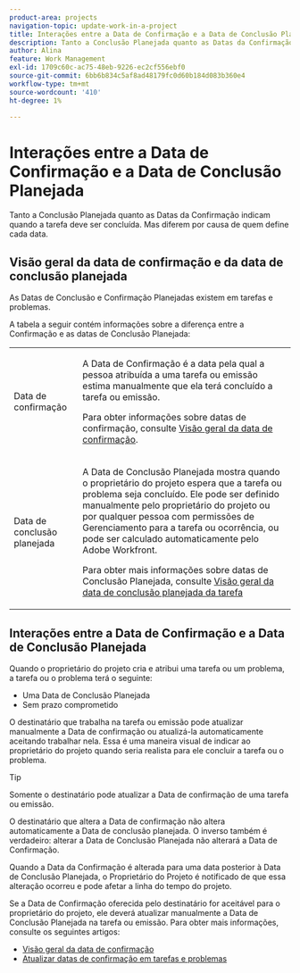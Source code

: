 ```yaml
---
product-area: projects
navigation-topic: update-work-in-a-project
title: Interações entre a Data de Confirmação e a Data de Conclusão Planejada
description: Tanto a Conclusão Planejada quanto as Datas da Confirmação indicam quando a tarefa deve ser concluída. Mas diferem por causa de quem define cada data.
author: Alina
feature: Work Management
exl-id: 1709c60c-ac75-48eb-9226-ec2cf556ebf0
source-git-commit: 6bb6b834c5af8ad48179fc0d60b184d083b360e4
workflow-type: tm+mt
source-wordcount: '410'
ht-degree: 1%

---
```


# Interações entre a Data de Confirmação e a Data de Conclusão Planejada

<!--
this article has mostly information that is repeated from the articles linked from here. I left it in here for searchability's sake.
-->

Tanto a Conclusão Planejada quanto as Datas da Confirmação indicam quando a tarefa deve ser concluída. Mas diferem por causa de quem define cada data.

## Visão geral da data de confirmação e da data de conclusão planejada

As Datas de Conclusão e Confirmação Planejadas existem em tarefas e problemas.

A tabela a seguir contém informações sobre a diferença entre a Confirmação e as datas de Conclusão Planejada:

<table style="table-layout:auto"> 
 <col> 
 <col> 
 <tbody> 
  <tr> 
   <td role="rowheader">Data de confirmação</td> 
   <td> <p>A Data de Confirmação é a data pela qual a pessoa atribuída a uma tarefa ou emissão estima manualmente que ela terá concluído a tarefa ou emissão.</p> <p>Para obter informações sobre datas de confirmação, consulte <a href="../../../manage-work/projects/updating-work-in-a-project/overview-of-commit-dates.md" class="MCXref xref">Visão geral da data de confirmação</a>.</p> </td> 
  </tr> 
  <tr> 
   <td role="rowheader">Data de conclusão planejada</td> 
   <td> <p>A Data de Conclusão Planejada mostra quando o proprietário do projeto espera que a tarefa ou problema seja concluído. Ele pode ser definido manualmente pelo proprietário do projeto ou por qualquer pessoa com permissões de Gerenciamento para a tarefa ou ocorrência, ou pode ser calculado automaticamente pelo Adobe Workfront.</p> <p>Para obter mais informações sobre datas de Conclusão Planejada, consulte <a href="../../../manage-work/tasks/task-information/task-planned-completion-date.md" class="MCXref xref">Visão geral da data de conclusão planejada da tarefa</a></p> </td> 
  </tr> 
 </tbody> 
</table>

## Interações entre a Data de Confirmação e a Data de Conclusão Planejada

Quando o proprietário do projeto cria e atribui uma tarefa ou um problema, a tarefa ou o problema terá o seguinte:

* Uma Data de Conclusão Planejada
* Sem prazo comprometido

O destinatário que trabalha na tarefa ou emissão pode atualizar manualmente a Data de confirmação ou atualizá-la automaticamente aceitando trabalhar nela. Essa é uma maneira visual de indicar ao proprietário do projeto quando seria realista para ele concluir a tarefa ou o problema.

>[!TIP]
>
>Somente o destinatário pode atualizar a Data de confirmação de uma tarefa ou emissão.

O destinatário que altera a Data de confirmação não altera automaticamente a Data de conclusão planejada. O inverso também é verdadeiro: alterar a Data de Conclusão Planejada não alterará a Data de Confirmação.

Quando a Data da Confirmação é alterada para uma data posterior à Data de Conclusão Planejada, o Proprietário do Projeto é notificado de que essa alteração ocorreu e pode afetar a linha do tempo do projeto.

Se a Data de Confirmação oferecida pelo destinatário for aceitável para o proprietário do projeto, ele deverá atualizar manualmente a Data de Conclusão Planejada na tarefa ou emissão. Para obter mais informações, consulte os seguintes artigos:

* [Visão geral da data de confirmação](../../../manage-work/projects/updating-work-in-a-project/overview-of-commit-dates.md)
* [Atualizar datas de confirmação em tarefas e problemas](../../../manage-work/projects/updating-work-in-a-project/update-commit-date-on-tasks-and-issues.md)
